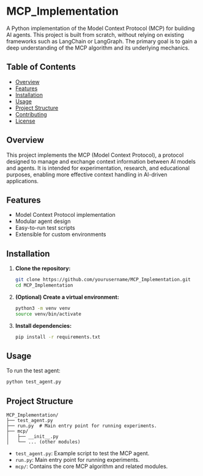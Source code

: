 # MCP_Implementation

A Python implementation of the Model Context Protocol (MCP) for building AI agents.
This project is built from scratch, without relying on existing frameworks such as LangChain or LangGraph. The primary goal is to gain a deep understanding of the MCP algorithm and its underlying mechanics.

## Table of Contents

- [Overview](#overview)
- [Features](#features)
- [Installation](#installation)
- [Usage](#usage)
- [Project Structure](#project-structure)
- [Contributing](#contributing)
- [License](#license)

## Overview

This project implements the MCP (Model Context Protocol), a protocol designed to manage and exchange context information between AI models and agents. It is intended for experimentation, research, and educational purposes, enabling more effective context handling in AI-driven applications.

<!-- Add more details about the protocol, its goals, and its context here. -->

## Features

- Model Context Protocol implementation
- Modular agent design
- Easy-to-run test scripts
- Extensible for custom environments

## Installation

1. **Clone the repository:**
    ```bash
    git clone https://github.com/yourusername/MCP_Implementation.git
    cd MCP_Implementation
    ```

2. **(Optional) Create a virtual environment:**
    ```bash
    python3 -m venv venv
    source venv/bin/activate
    ```

3. **Install dependencies:**
    ```bash
    pip install -r requirements.txt
    ```
    <!-- If you don't have a requirements.txt, list dependencies here. -->

## Usage

To run the test agent:
```bash
python test_agent.py
```

## Project Structure

```
MCP_Implementation/
├── test_agent.py
├── run.py  # Main entry point for running experiments.
├── mcp/
│   ├── __init__.py
│   └── ... (other modules)
```

- `test_agent.py`: Example script to test the MCP agent.
- `run.py`: Main entry point for running experiments.
- `mcp/`: Contains the core MCP algorithm and related modules.
